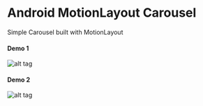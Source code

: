# Android MotionLayout Carousel
Simple Carousel built with MotionLayout

#### Demo 1
![alt tag](https://raw.githubusercontent.com/faob-dev/MotionLayoutCarousel/master/screenshots/motion_layout.gif)

#### Demo 2
![alt tag](https://raw.githubusercontent.com/faob-dev/MotionLayoutCarousel/master/screenshots/motion_layout2.gif)

